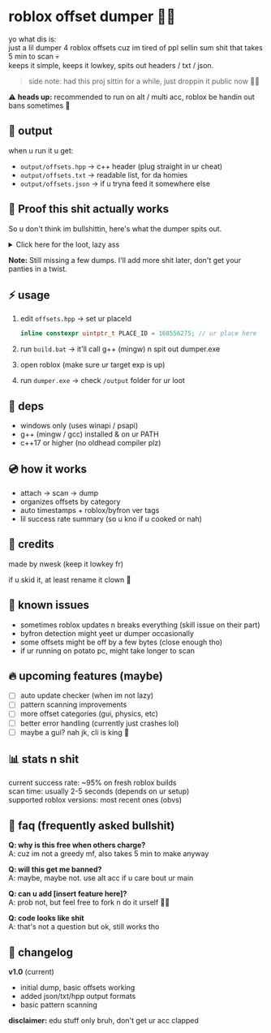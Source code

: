# roblox offset dumper 🕵️‍♂️

yo what dis is:  
just a lil dumper 4 roblox offsets cuz im tired of ppl sellin sum shit that takes 5 min to scan 💀  
keeps it simple, keeps it lowkey, spits out headers / txt / json.  

> side note: had this proj sittin for a while, just droppin it public now 🤷‍♂️  

⚠️ **heads up:** recommended to run on alt / multi acc, roblox be handin out bans sometimes 🚫  

## 📂 output

when u run it u get:
- `output/offsets.hpp` → c++ header (plug straight in ur cheat)  
- `output/offsets.txt` → readable list, for da homies  
- `output/offsets.json` → if u tryna feed it somewhere else  

## 💎 Proof this shit actually works

So u don't think im bullshittin, here's what the dumper spits out.

<details>
<summary>Click here for the loot, lazy ass</summary>

```cpp
// offset dumper
// generated: 2025-09-03 07:34:00 UTC
// roblox version: version-fresh-af
// byfron version: still unknown lol
// generated by: nwesk
// keep it lowkey fr

#pragma once
#include <cstdint>

namespace offsets {
    inline constexpr uintptr_t DataModelDeleterPointer = 0x703A760;
    inline constexpr uintptr_t DataModelToRenderView1 = 0x1D8;
    inline constexpr uintptr_t DataModelToRenderView2 = 0x8;
    inline constexpr uintptr_t DataModelToRenderView3 = 0x28;
    inline constexpr uintptr_t FakeDataModelPointer = 0x6833728;
    inline constexpr uintptr_t FakeDataModelToDataModel = 0x1B8;
    inline constexpr uintptr_t JobsPointer = 0x710AF80;
    inline constexpr uintptr_t PlayerConfigurerPointer = 0x7017788;
    inline constexpr uintptr_t TaskSchedulerPointer = 0x710ADA0;
    inline constexpr uintptr_t VisualEngine = 0x10;
    inline constexpr uintptr_t VisualEnginePointer = 0x6D931C0;
    inline constexpr uintptr_t VisualEngineToDataModel1 = 0x700;
    inline constexpr uintptr_t VisualEngineToDataModel2 = 0x1C0;

    // inline constexpr uintptr_t Children = 0x0; // not found - children list start
    // inline constexpr uintptr_t Name = 0x0; // not found - instance name string ptr
    inline constexpr uintptr_t Parent = 0x40;

    inline constexpr uintptr_t FramePositionOffsetX = 0x4C4;
    inline constexpr uintptr_t FramePositionOffsetY = 0x4CC;
    inline constexpr uintptr_t FramePositionX = 0x4C0;
    inline constexpr uintptr_t FramePositionY = 0x4C8;
    inline constexpr uintptr_t FrameRotation = 0x190;
    inline constexpr uintptr_t FrameSizeX = 0x120;
    inline constexpr uintptr_t FrameSizeY = 0x124;
    inline constexpr uintptr_t InsetMaxX = 0x108;
    inline constexpr uintptr_t InsetMaxY = 0x10C;
    inline constexpr uintptr_t InsetMinX = 0x100;
    inline constexpr uintptr_t InsetMinY = 0x104;
    inline constexpr uintptr_t ViewportSize = 0x2F0;

    inline constexpr uintptr_t AttributeList = 0x38;
    inline constexpr uintptr_t AttributeList2 = 0x18;
    inline constexpr uintptr_t AttributeToNext = 0x58;
    inline constexpr uintptr_t AttributeToValue = 0x18;
    inline constexpr uintptr_t CreatorId = 0x190;
    inline constexpr uintptr_t DataModelPrimitiveCount = 0x410;
    inline constexpr uintptr_t Deleter = 0x10;
    inline constexpr uintptr_t DeleterBack = 0x18;
    inline constexpr uintptr_t Dimensions = 0x720;
    inline constexpr uintptr_t InstanceCapabilities = 0x380;
    inline constexpr uintptr_t ModelInstance = 0x328;
    inline constexpr uintptr_t NameSize = 0x10;
    inline constexpr uintptr_t OnDemandInstance = 0x30;
    inline constexpr uintptr_t Primitive = 0x178;
    inline constexpr uintptr_t PrimitiveGravity = 0x120;
    inline constexpr uintptr_t PrimitiveValidateValue = 0x6;
    inline constexpr uintptr_t PrimitivesPointer1 = 0x3D8;
    inline constexpr uintptr_t PrimitivesPointer2 = 0x210;
    inline constexpr uintptr_t StringLength = 0x10;
    inline constexpr uintptr_t Value = 0xD8;
    inline constexpr uintptr_t WorkspaceToWorld = 0x3D8;
    inline constexpr uintptr_t viewmatrix = 0x4B0;
}
```

</details>

**Note:** Still missing a few dumps. I'll add more shit later, don't get your panties in a twist.

## ⚡ usage

1. edit `offsets.hpp` → set ur placeId
   ```cpp
   inline constexpr uintptr_t PLACE_ID = 168556275; // ur place here
   ```

2. run `build.bat` → it'll call g++ (mingw) n spit out dumper.exe

3. open roblox (make sure ur target exp is up)

4. run `dumper.exe` → check `/output` folder for ur loot

## 🔧 deps

- windows only (uses winapi / psapi)
- g++ (mingw / gcc) installed & on ur PATH
- c++17 or higher (no oldhead compiler plz)

## 💿 how it works

- attach → scan → dump
- organizes offsets by category
- auto timestamps + roblox/byfron ver tags
- lil success rate summary (so u kno if u cooked or nah)

## 🧩 credits

made by nwesk (keep it lowkey fr)

if u skid it, at least rename it clown 🤡

## 🐛 known issues

- sometimes roblox updates n breaks everything (skill issue on their part)
- byfron detection might yeet ur dumper occasionally 
- some offsets might be off by a few bytes (close enough tho)
- if ur running on potato pc, might take longer to scan

## 🔥 upcoming features (maybe)

- [ ] auto update checker (when im not lazy)
- [ ] pattern scanning improvements 
- [ ] more offset categories (gui, physics, etc)
- [ ] better error handling (currently just crashes lol)
- [ ] maybe a gui? nah jk, cli is king 👑

## 📊 stats n shit

current success rate: ~95% on fresh roblox builds  
scan time: usually 2-5 seconds (depends on ur setup)  
supported roblox versions: most recent ones (obvs)  

## 🤔 faq (frequently asked bullshit)

**Q: why is this free when others charge?**  
A: cuz im not a greedy mf, also takes 5 min to make anyway

**Q: will this get me banned?**  
A: maybe, maybe not. use alt acc if u care bout ur main

**Q: can u add [insert feature here]?**  
A: prob not, but feel free to fork n do it urself 🤷‍♂️

**Q: code looks like shit**  
A: that's not a question but ok, still works tho

## 🗿 changelog

**v1.0** (current)
- initial dump, basic offsets working
- added json/txt/hpp output formats
- basic pattern scanning

**disclaimer:** edu stuff only bruh, don't get ur acc clapped
